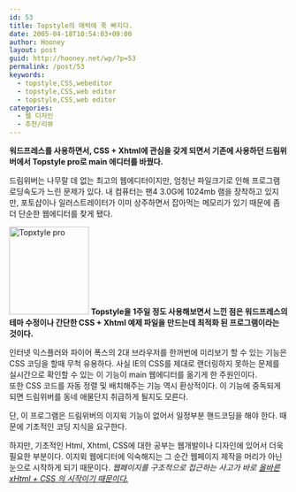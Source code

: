 ```yaml
---
id: 53
title: Topstyle의 매력에 푹 빠지다.
date: 2005-04-18T10:54:03+09:00
author: Hooney
layout: post
guid: http://hooney.net/wp/?p=53
permalink: /post/53
keywords:
  - topstyle,CSS,webeditor
  - topstyle,CSS,web editor
  - topstyle,CSS,web editor
categories:
  - 웹 디자인
  - 추천/리뷰
---
```

**워드프레스를 사용하면서, CSS + Xhtml에 관심을 갖게 되면서 기존에 사용하던 드림위버에서 Topstyle pro로 main 에디터를 바꿨다.**

드림위버는 나무랄 데 없는 최고의 웹에디터이지만, 엄청난 파일크기로 인해 프로그램 로딩속도가 느린 문제가 있다. 내 컴퓨터는 팬4 3.0G에 1024mb 램을 장착하고 있지만, 포토샵이나 일러스트레이터가 이미 상주하면서 잡아먹는 메모리가 있기 때문에 좀 더 단순한 웹에디터를 찾게 됐다. 

[<img class="left" src="/files/img/2005-04/ts-logo.gif" width="144" height="159" alt="Topxtyle pro" />](http://www.bradsoft.com/topstyle/) **Topstyle을 1주일 정도 사용해보면서 느낀 점은 워드프레스의 테마 수정이나 간단한 CSS + Xhtml 예제 파일을 만드는데 최적화 된 프로그램이라는 것이다.**

인터넷 익스플러와 파이어 폭스의 2대 브라우저를 한꺼번에 미리보기 할 수 있는 기능은 CSS 코딩을 할때 무척 유용하다. 사실 IE의 CSS를 제대로 랜더링하지 못하는 문제를 실시간으로 확인할 수 있는 이 기능이 main 웹에디터를 옮기게 한 주원인이다.  
또한 CSS 코드를 자동 정렬 및 배치해주는 기능 역시 환상적이다. 이 기능에 중독되게 되면 드림위버를 동네 애물단지 취급하게 될지도 모른다. 

단, 이 프로그램은 드림위버의 이지윅 기능이 없어서 일정부분 핸드코딩을 해야 한다. 때문에 기초적인 코딩 지식을 요구한다.

하지만, 기초적인 Html, Xhtml, CSS에 대한 공부는 웹개발이나 디자인에 있어서 더욱 필요한 부분이다. 이지윅 웹에디터에 익숙해지는 그 순간 웹페이지 제작을 머리가 아닌 눈으로 시작하게 되기 때문이다. _웹페이지를 구조적으로 접근하는 사고가 바로 [올바른 xHtml + CSS 의 시작이기 때문이다.](/blog/index.php/2005/04/17/55)_